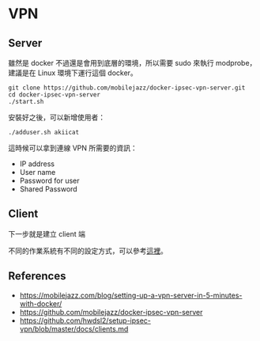 # VPN

## Server

雖然是 docker 不過還是會用到底層的環境，所以需要 sudo 來執行 modprobe，建議是在 Linux 環境下運行這個 docker。

```shell
git clone https://github.com/mobilejazz/docker-ipsec-vpn-server.git
cd docker-ipsec-vpn-server
./start.sh
```

安裝好之後，可以新增使用者：

```shell
./adduser.sh akiicat
```

這時候可以拿到連線 VPN 所需要的資訊：

- IP address
- User name
- Password for user
- Shared Password

## Client

下一步就是建立 client 端

不同的作業系統有不同的設定方式，可以參考[這裡](https://github.com/hwdsl2/setup-ipsec-vpn/blob/master/docs/clients.md)。

## References

- https://mobilejazz.com/blog/setting-up-a-vpn-server-in-5-minutes-with-docker/
- https://github.com/mobilejazz/docker-ipsec-vpn-server
- https://github.com/hwdsl2/setup-ipsec-vpn/blob/master/docs/clients.md